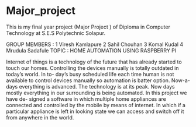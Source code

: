 # Major_project
This is my final year project (Major Project ) of Diploma in Computer Technology at S.E.S Polytechnic Solapur.


GROUP MEMBERS : 
1 Viresh Kamlapure 
2 Sahil Chouhan 
3 Komal Kudal 
4 Mrudula Sadafule 
TOPIC : 
HOME AUTOMATION USING RASPBERRY PI

Internet of things is a technology of the future that has already started to touch our homes. Controlling the devices manually is totally outdated in today’s world. In to- day’s busy scheduled life each time human is not available to control devices manually so automation is batter option.
Now-a-days everything is advanced. The technology is at its peak. Now days mostly everything in our surrounding is being automated. In this project we have de- signed a software in which multiple home appliances are connected and controlled by the mobile by means of internet.
In which if a particular appliance is left in looking state we can access and switch off it from anywhere in the world.
